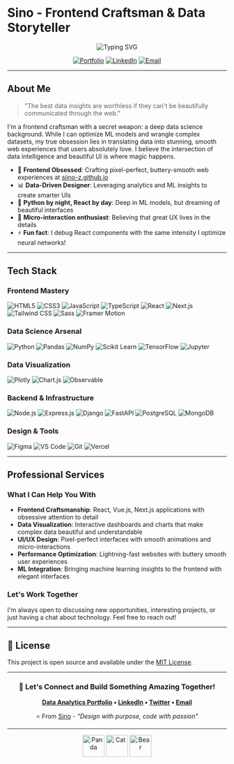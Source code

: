 # Sino - Frontend Craftsman & Data Storyteller

<div align="center">
  <img src="https://readme-typing-svg.herokuapp.com?font=Fira+Code&pause=1000&color=36BCF7&center=true&vCenter=true&width=500&lines=Frontend+Craftsman;Data+Visualization+Artist;UI%2FUX+Obsessive;Beautiful+Web+Experiences" alt="Typing SVG" />
</div>

<div align="center">
  
  [![Portfolio](https://img.shields.io/badge/Portfolio-FF5722?style=for-the-badge&logo=todoist&logoColor=white)](https://siino-z.github.io/)
  [![LinkedIn](https://img.shields.io/badge/LinkedIn-0077B5?style=for-the-badge&logo=linkedin&logoColor=white)](https://linkedin.com/in/sino-z)
  [![Email](https://img.shields.io/badge/Email-D14836?style=for-the-badge&logo=gmail&logoColor=white)](mailto:sinothaboz@gmail.com)
  
  
</div>

---

## About Me

> "The best data insights are worthless if they can't be beautifully communicated through the web."

I'm a frontend craftsman with a secret weapon: a deep data science background. While I can optimize ML models and wrangle complex datasets, my true obsession lies in translating data into stunning, smooth web experiences that users absolutely love. I believe the intersection of data intelligence and beautiful UI is where magic happens.

- 🎨 **Frontend Obsessed**: Crafting pixel-perfect, buttery-smooth web experiences at [siino-z.github.io](https://siino-z.github.io/)
- 📊 **Data-Driven Designer**: Leveraging analytics and ML insights to create smarter UIs
- 🧠 **Python by night, React by day**: Deep in ML models, but dreaming of beautiful interfaces
- 💫 **Micro-interaction enthusiast**: Believing that great UX lives in the details
- ⚡ **Fun fact**: I debug React components with the same intensity I optimize neural networks!

---

## Tech Stack

### Frontend Mastery
![HTML5](https://img.shields.io/badge/HTML5-E34F26?style=flat-square&logo=html5&logoColor=white)
![CSS3](https://img.shields.io/badge/CSS3-1572B6?style=flat-square&logo=css3&logoColor=white)
![JavaScript](https://img.shields.io/badge/JavaScript-F7DF1E?style=flat-square&logo=javascript&logoColor=black)
![TypeScript](https://img.shields.io/badge/TypeScript-3178C6?style=flat-square&logo=typescript&logoColor=white)
![React](https://img.shields.io/badge/React-61DAFB?style=flat-square&logo=react&logoColor=black)
![Next.js](https://img.shields.io/badge/Next.js-000000?style=flat-square&logo=next.js&logoColor=white)
![Tailwind CSS](https://img.shields.io/badge/Tailwind_CSS-38B2AC?style=flat-square&logo=tailwind-css&logoColor=white)
![Sass](https://img.shields.io/badge/Sass-CC6699?style=flat-square&logo=sass&logoColor=white)
![Framer Motion](https://img.shields.io/badge/Framer_Motion-0055FF?style=flat-square&logo=framer&logoColor=white)

### Data Science Arsenal
![Python](https://img.shields.io/badge/Python-3776AB?style=flat-square&logo=python&logoColor=white)
![Pandas](https://img.shields.io/badge/Pandas-150458?style=flat-square&logo=pandas&logoColor=white)
![NumPy](https://img.shields.io/badge/NumPy-013243?style=flat-square&logo=numpy&logoColor=white)
![Scikit Learn](https://img.shields.io/badge/Scikit_Learn-F7931E?style=flat-square&logo=scikit-learn&logoColor=white)
![TensorFlow](https://img.shields.io/badge/TensorFlow-FF6F00?style=flat-square&logo=tensorflow&logoColor=white)
![Jupyter](https://img.shields.io/badge/Jupyter-F37626?style=flat-square&logo=jupyter&logoColor=white)

### Data Visualization
![Plotly](https://img.shields.io/badge/Plotly-3F4F75?style=flat-square&logo=plotly&logoColor=white)
![Chart.js](https://img.shields.io/badge/Chart.js-FF6384?style=flat-square&logo=chart.js&logoColor=white)
![Observable](https://img.shields.io/badge/Observable-1F1F1F?style=flat-square&logo=observable&logoColor=white)

### Backend & Infrastructure
![Node.js](https://img.shields.io/badge/Node.js-339933?style=flat-square&logo=node.js&logoColor=white)
![Express.js](https://img.shields.io/badge/Express.js-000000?style=flat-square&logo=express&logoColor=white)
![Django](https://img.shields.io/badge/Django-092E20?style=flat-square&logo=django&logoColor=white)
![FastAPI](https://img.shields.io/badge/FastAPI-009688?style=flat-square&logo=fastapi&logoColor=white)
![PostgreSQL](https://img.shields.io/badge/PostgreSQL-336791?style=flat-square&logo=postgresql&logoColor=white)
![MongoDB](https://img.shields.io/badge/MongoDB-47A248?style=flat-square&logo=mongodb&logoColor=white)

### Design & Tools
![Figma](https://img.shields.io/badge/Figma-F24E1E?style=flat-square&logo=figma&logoColor=white)
![VS Code](https://img.shields.io/badge/VS_Code-007ACC?style=flat-square&logo=visual-studio-code&logoColor=white)
![Git](https://img.shields.io/badge/Git-F05032?style=flat-square&logo=git&logoColor=white)
![Vercel](https://img.shields.io/badge/Vercel-000000?style=flat-square&logo=vercel&logoColor=white)

---


## Professional Services

### What I Can Help You With

- **Frontend Craftsmanship**: React, Vue.js, Next.js applications with obsessive attention to detail
- **Data Visualization**: Interactive dashboards and charts that make complex data beautiful and understandable
- **UI/UX Design**: Pixel-perfect interfaces with smooth animations and micro-interactions
- **Performance Optimization**: Lightning-fast websites with buttery smooth user experiences
- **ML Integration**: Bringing machine learning insights to the frontend with elegant interfaces

### Let's Work Together

I'm always open to discussing new opportunities, interesting projects, or just having a chat about technology. Feel free to reach out!

---

## 📜 License

This project is open source and available under the [MIT License](LICENSE).

---

<div align="center">

### 🤝 Let's Connect and Build Something Amazing Together!

**[Data Analytics Portfolio](https://siino-z.github.io/) • [LinkedIn](https://linkedin.com/in/sino-z) • [Twitter](https://twitter.com/your-handle) • [Email](mailto:sinothaboz@gmail.com)**

⭐️ From [Sino](https://github.com/siino-z) - *"Design with purpose, code with passion"*

</div>

---

<div align="center">
  <img src="https://raw.githubusercontent.com/Tarikul-Islam-Anik/Animated-Fluent-Emojis/master/Emojis/Animals/Panda.png" alt="Panda" width="50" height="50" />
  <img src="https://raw.githubusercontent.com/Tarikul-Islam-Anik/Animated-Fluent-Emojis/master/Emojis/Animals/Cat.png" alt="Cat" width="50" height="50" />
  <img src="https://raw.githubusercontent.com/Tarikul-Islam-Anik/Animated-Fluent-Emojis/master/Emojis/Animals/Bear.png" alt="Bear" width="50" height="50" />
</div>
